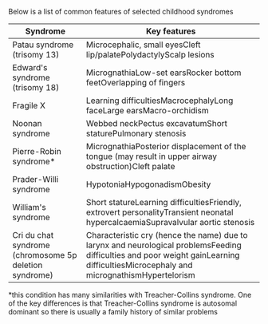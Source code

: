 Below is a list of common features of selected childhood syndromes  
  


| **Syndrome** | **Key features** |
| --- | --- |
| Patau syndrome (trisomy 13\) | Microcephalic, small eyesCleft lip/palatePolydactylyScalp lesions |
| Edward's syndrome (trisomy 18\) | MicrognathiaLow\-set earsRocker bottom feetOverlapping of fingers |
| Fragile X | Learning difficultiesMacrocephalyLong faceLarge earsMacro\-orchidism |
| Noonan syndrome | Webbed neckPectus excavatumShort staturePulmonary stenosis |
| Pierre\-Robin syndrome\* | MicrognathiaPosterior displacement of the tongue (may result in upper airway obstruction)Cleft palate |
| Prader\-Willi syndrome | HypotoniaHypogonadismObesity |
| William's syndrome | Short statureLearning difficultiesFriendly, extrovert personalityTransient neonatal hypercalcaemiaSupravalvular aortic stenosis |
| Cri du chat syndrome (chromosome 5p deletion syndrome) | Characteristic cry (hence the name) due to larynx and neurological problemsFeeding difficulties and poor weight gainLearning difficultiesMicrocephaly and micrognathismHypertelorism |

  
\*this condition has many similarities with Treacher\-Collins syndrome. One of the key differences is that Treacher\-Collins syndrome is autosomal dominant so there is usually a family history of similar problems